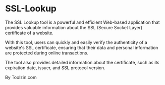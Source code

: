 # SSL-Lookup

The SSL Lookup tool is a powerful and efficient Web-based application that provides valuable information about the SSL (Secure Socket Layer) certificate of a website.

With this tool, users can quickly and easily verify the authenticity of a website's SSL certificate, ensuring that their data and personal information are protected during online transactions.

The tool also provides detailed information about the certificate, such as its expiration date, issuer, and SSL protocol version.

By Toolzin.com
